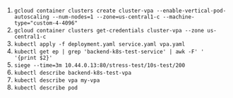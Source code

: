 1. `gcloud container clusters create cluster-vpa --enable-vertical-pod-autoscaling --num-nodes=1 --zone=us-central1-c --machine-type="custom-4-4096"`
2. `gcloud container clusters get-credentials cluster-vpa --zone us-central1-c`
3. `kubectl apply -f deployment.yaml service.yaml vpa.yaml`
4. `kubectl get ep | grep 'backend-k8s-test-service' | awk -F' ' '{print $2}'`
5. `siege --time=3m 10.44.0.13:80/stress-test/10s-test/200`
6. `kubectl describe backend-k8s-test-vpa`
7. `kubectl describe vpa my-vpa`
8. `kubectl describe pod `